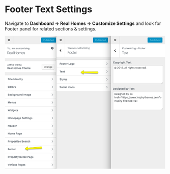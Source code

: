 # Footer Text Settings

Navigate to **Dashboard → Real Homes → Customize Settings** and look for Footer panel for related sections & settings.

![Footer Settings](images/home-setup/text-settings-full-mod.png)